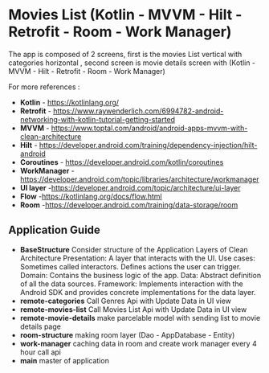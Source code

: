 
# Movies List (Kotlin - MVVM - Hilt - Retrofit - Room - Work Manager)

The app is composed of 2 screens, first is the movies List vertical with categories horizontal , second screen is movie details screen
with (Kotlin - MVVM - Hilt - Retrofit - Room - Work Manager)

For more references :
- **Kotlin** - https://kotlinlang.org/
- **Retrofit** - https://www.raywenderlich.com/6994782-android-networking-with-kotlin-tutorial-getting-started
- **MVVM** - https://www.toptal.com/android/android-apps-mvvm-with-clean-architecture
- **Hilt** - https://developer.android.com/training/dependency-injection/hilt-android
- **Coroutines** - https://developer.android.com/kotlin/coroutines
- **WorkManager** - https://developer.android.com/topic/libraries/architecture/workmanager
- **UI layer** -https://developer.android.com/topic/architecture/ui-layer
- **Flow** -https://kotlinlang.org/docs/flow.html
- **Room** -https://developer.android.com/training/data-storage/room

## Application Guide
- **BaseStructure** Consider structure of the Application Layers of Clean Architecture
  Presentation: A layer that interacts with the UI.
  Use cases: Sometimes called interactors. Defines actions the user can trigger.
  Domain: Contains the business logic of the app.
  Data: Abstract definition of all the data sources.
  Framework: Implements interaction with the Android SDK and provides concrete implementations for the data layer.
- **remote-categories** Call Genres Api with Update Data in UI view
- **remote-movies-list** Call Movies List Api with Update Data in UI view
- **remote-movie-details** make parcelable model with sending list to movie details page
- **room-structure** making room layer (Dao - AppDatabase - Entity)
- **work-manager** caching data in room and create work manager every 4 hour call api
- **main** master of application
